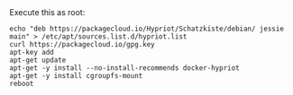  

Execute this as root:

~~~~~~~~~~~~~~~~~~~~~~~~~~~~~~~~~~~~~~~~~~~~~~~~~~~~~~~~~~~~~~~~~~~~~~~~~~~~~~~~
echo "deb https://packagecloud.io/Hypriot/Schatzkiste/debian/ jessie main" > /etc/apt/sources.list.d/hypriot.list 
curl https://packagecloud.io/gpg.key
apt-key add
apt-get update
apt-get -y install --no-install-recommends docker-hypriot
apt-get -y install cgroupfs-mount
reboot
~~~~~~~~~~~~~~~~~~~~~~~~~~~~~~~~~~~~~~~~~~~~~~~~~~~~~~~~~~~~~~~~~~~~~~~~~~~~~~~~

